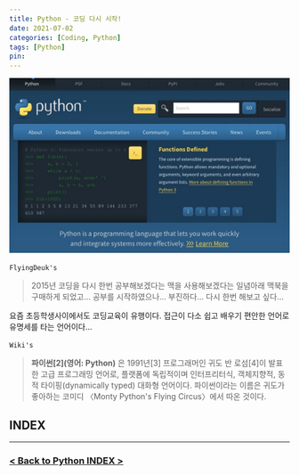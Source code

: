 ```yaml
---
title: Python - 코딩 다시 시작!
date: 2021-07-02
categories: [Coding, Python]
tags: [Python]
pin:
---
```


![linux](/img/coding/python/python.jpg)

`FlyingDeuk's`
> 2015년 코딩을 다시 한번 공부해보겠다는 맥을 사용해보겠다는 일념아래 맥북을 구매하게 되었고... 공부를 시작하였으나... 부진하다... 다시 한번 해보고 싶다...

요즘 초등학생사이에서도 코딩교육이 유행이다. 접근이 다소 쉽고 배우기 편안한 언어로 유명세를 타는 언어이다...

`Wiki's`
>**파이썬[2](영어: Python)** 은 1991년[3] 프로그래머인 귀도 반 로섬[4]이 발표한 고급 프로그래밍 언어로, 플랫폼에 독립적이며 인터프리터식, 객체지향적, 동적 타이핑(dynamically typed) 대화형 언어이다. 파이썬이라는 이름은 귀도가 좋아하는 코미디 〈Monty Python's Flying Circus〉에서 따온 것이다.


## INDEX

-------------

### [< Back to Python INDEX >](/categories/python/)
